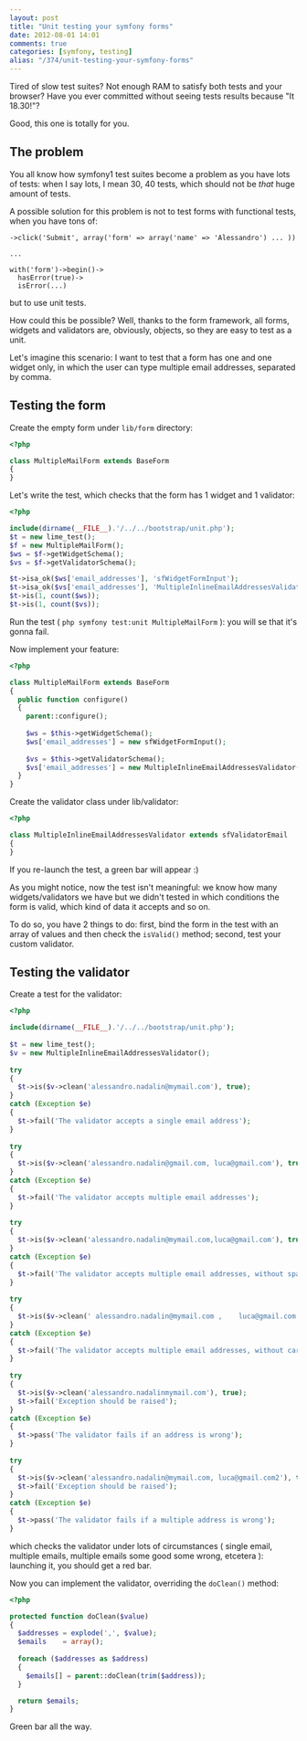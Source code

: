 ```yaml
---
layout: post
title: "Unit testing your symfony forms"
date: 2012-08-01 14:01
comments: true
categories: [symfony, testing]
alias: "/374/unit-testing-your-symfony-forms"
---
```


Tired of slow test suites? Not enough RAM to satisfy both tests and your browser? Have you ever committed without seeing tests results because "It 18.30!"?

Good, this one is totally for you.
<!-- more -->

## The problem

You all know how symfony1 test suites become a problem as you have lots of tests: when I say lots, I mean 30, 40 tests, which should not be *that* huge amount of tests.

A possible solution for this problem is not to test forms with functional tests, when you have tons of:

```
->click('Submit', array('form' => array('name' => 'Alessandro') ... ))

...

with('form')->begin()->
  hasError(true)->
  isError(...)
```

but to use unit tests.

How could this be possible? Well, thanks to the form framework, all forms, widgets and validators are, obviously, objects, so they are easy to test as a unit.

Let's imagine this scenario: I want to test that a form has one and one widget only, in which the user can type multiple email addresses, separated by comma.

## Testing the form

Create the empty form under `lib/form` directory:

``` php
<?php

class MultipleMailForm extends BaseForm
{
}
```

Let's write the test, which checks that the form has 1 widget and 1 validator:

``` php
<?php

include(dirname(__FILE__).'/../../bootstrap/unit.php');
$t = new lime_test(); 
$f = new MultipleMailForm();
$ws = $f->getWidgetSchema();
$vs = $f->getValidatorSchema();

$t->isa_ok($ws['email_addresses'], 'sfWidgetFormInput');
$t->isa_ok($vs['email_addresses'], 'MultipleInlineEmailAddressesValidator');
$t->is(1, count($ws));
$t->is(1, count($vs));
```

Run the test ( `php symfony test:unit MultipleMailForm` ): you will se that it's gonna fail.

Now implement your feature:

``` php
<?php

class MultipleMailForm extends BaseForm
{
  public function configure()
  {
    parent::configure();
    
    $ws = $this->getWidgetSchema();
    $ws['email_addresses'] = new sfWidgetFormInput();
    
    $vs = $this->getValidatorSchema();
    $vs['email_addresses'] = new MultipleInlineEmailAddressesValidator();
  }
}
```

Create the validator class under lib/validator:

``` php
<?php

class MultipleInlineEmailAddressesValidator extends sfValidatorEmail
{
}
```

If you re-launch the test, a green bar will appear :)

As you might notice, now the test isn't meaningful: we know how many widgets/validators we have but we didn't tested in which conditions the form is valid, which kind of data it accepts and so on.

To do so, you have 2 things to do: first, bind the form in the test with an array of values and then check the `isValid()` method; second, test your custom validator.

## Testing the validator

Create a test for the validator:

``` php
<?php

include(dirname(__FILE__).'/../../bootstrap/unit.php');
 
$t = new lime_test();
$v = new MultipleInlineEmailAddressesValidator();
 
try
{
  $t->is($v->clean('alessandro.nadalin@mymail.com'), true); 
}
catch (Exception $e)
{
  $t->fail('The validator accepts a single email address');
}
 
try
{
  $t->is($v->clean('alessandro.nadalin@gmail.com, luca@gmail.com'), true); 
}
catch (Exception $e)
{
  $t->fail('The validator accepts multiple email addresses');
}
 
try
{
  $t->is($v->clean('alessandro.nadalin@mymail.com,luca@gmail.com'), true); 
}
catch (Exception $e)
{
  $t->fail('The validator accepts multiple email addresses, without spaces');
}
 
try
{
  $t->is($v->clean(' alessandro.nadalin@mymail.com ,    luca@gmail.com  '), true); 
}
catch (Exception $e)
{
  $t->fail('The validator accepts multiple email addresses, without caring about spaces');
}
 
try
{
  $t->is($v->clean('alessandro.nadalinmymail.com'), true); 
  $t->fail('Exception should be raised');
}
catch (Exception $e)
{
  $t->pass('The validator fails if an address is wrong');
}
 
try
{
  $t->is($v->clean('alessandro.nadalin@mymail.com, luca@gmail.com2'), true); 
  $t->fail('Exception should be raised');
}
catch (Exception $e)
{
  $t->pass('The validator fails if a multiple address is wrong');
}
```

which checks the validator under lots of circumstances ( single email, multiple emails, multiple emails some good some wrong, etcetera ): launching it, you should get a red bar.

Now you can implement the validator, overriding the `doClean()` method:

``` php
<?php

protected function doClean($value)
{
  $addresses = explode(',', $value);
  $emails    = array();
 
  foreach ($addresses as $address)
  {
    $emails[] = parent::doClean(trim($address)); 
  }

  return $emails;
}
```

Green bar all the way.
